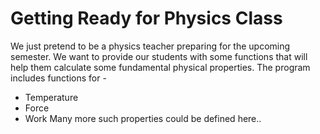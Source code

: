 # Getting Ready for Physics Class
We just pretend to be a physics teacher preparing for the upcoming semester. We want to provide our students with some functions that will help them calculate some fundamental physical properties.
The program includes functions for - 
* Temperature
* Force
* Work
Many more such properties could be defined here..
